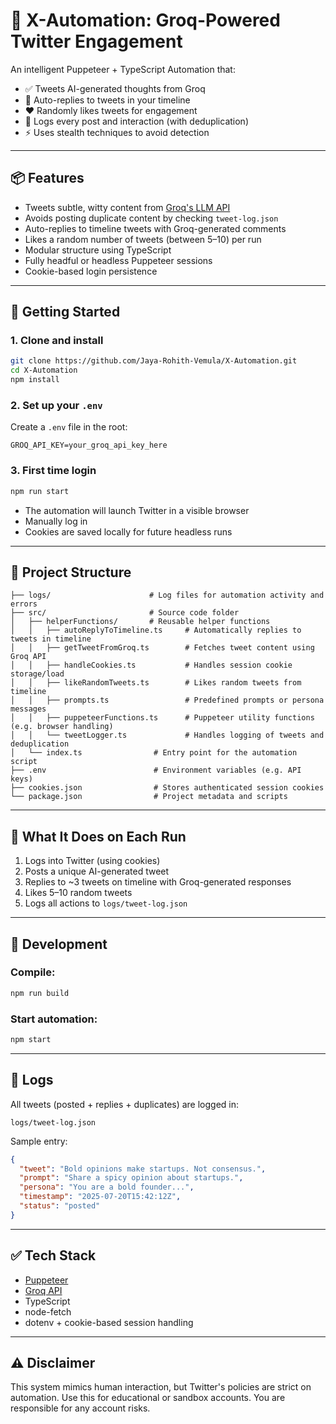 # 🧠 X-Automation: Groq-Powered Twitter Engagement

An intelligent Puppeteer + TypeScript Automation that:

- ✅ Tweets AI-generated thoughts from Groq
- 💬 Auto-replies to tweets in your timeline
- ❤️ Randomly likes tweets for engagement
- 🧠 Logs every post and interaction (with deduplication)
- ⚡ Uses stealth techniques to avoid detection

---

## 📦 Features

- Tweets subtle, witty content from [Groq's LLM API](https://console.groq.com)
- Avoids posting duplicate content by checking `tweet-log.json`
- Auto-replies to timeline tweets with Groq-generated comments
- Likes a random number of tweets (between 5–10) per run
- Modular structure using TypeScript
- Fully headful or headless Puppeteer sessions
- Cookie-based login persistence

---

## 🚀 Getting Started

### 1. Clone and install

```bash
git clone https://github.com/Jaya-Rohith-Vemula/X-Automation.git
cd X-Automation
npm install
```

### 2. Set up your `.env`

Create a `.env` file in the root:

```env
GROQ_API_KEY=your_groq_api_key_here
```

### 3. First time login

```bash
npm run start
```

- The automation will launch Twitter in a visible browser
- Manually log in
- Cookies are saved locally for future headless runs

---

## 🔧 Project Structure

```
├── logs/                      # Log files for automation activity and errors
├── src/                       # Source code folder
│   ├── helperFunctions/       # Reusable helper functions
│   │   ├── autoReplyToTimeline.ts     # Automatically replies to tweets in timeline
│   │   ├── getTweetFromGroq.ts        # Fetches tweet content using Groq API
│   │   ├── handleCookies.ts           # Handles session cookie storage/load
│   │   ├── likeRandomTweets.ts        # Likes random tweets from timeline
│   │   ├── prompts.ts                 # Predefined prompts or persona messages
│   │   ├── puppeteerFunctions.ts      # Puppeteer utility functions (e.g. browser handling)
│   │   └── tweetLogger.ts             # Handles logging of tweets and deduplication
│   └── index.ts                # Entry point for the automation script
├── .env                        # Environment variables (e.g. API keys)
├── cookies.json                # Stores authenticated session cookies
└── package.json                # Project metadata and scripts

```

---

## 🧠 What It Does on Each Run

1. Logs into Twitter (using cookies)
2. Posts a unique AI-generated tweet
3. Replies to \~3 tweets on timeline with Groq-generated responses
4. Likes 5–10 random tweets
5. Logs all actions to `logs/tweet-log.json`

---

## 🧪 Development

### Compile:

```bash
npm run build
```

### Start automation:

```bash
npm start
```

---

## 📁 Logs

All tweets (posted + replies + duplicates) are logged in:

```
logs/tweet-log.json
```

Sample entry:

```json
{
  "tweet": "Bold opinions make startups. Not consensus.",
  "prompt": "Share a spicy opinion about startups.",
  "persona": "You are a bold founder...",
  "timestamp": "2025-07-20T15:42:12Z",
  "status": "posted"
}
```

---

## ✅ Tech Stack

- [Puppeteer](https://github.com/puppeteer/puppeteer)
- [Groq API](https://console.groq.com/)
- TypeScript
- node-fetch
- dotenv + cookie-based session handling

---

## ⚠️ Disclaimer

This system mimics human interaction, but Twitter's policies are strict on automation. Use this for educational or sandbox accounts. You are responsible for any account risks.
